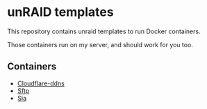 # unRAID templates

This repository contains unraid templates to run Docker containers.

Those containers run on my server, and should work for you too.

## Containers

- [Cloudflare-ddns](https://github.com/arkan/cloudflare-ddns)
- [Sftp](https://github.com/atmoz/sftp)
- [Sia](https://github.com/NebulousLabs/Sia)



